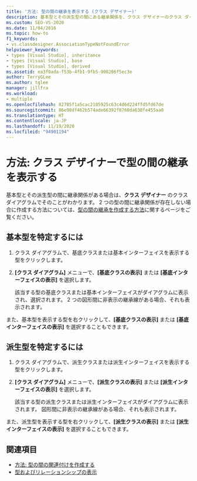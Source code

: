 ```yaml
---
title: '方法: 型の間の継承を表示する (クラス デザイナー)'
description: 基本型とその派生型の間にある継承関係を、クラス デザイナーのクラス ダイアグラムで確認する方法について説明します。
ms.custom: SEO-VS-2020
ms.date: 11/04/2016
ms.topic: how-to
f1_keywords:
- vs.classdesigner.AssociationTypeNotFoundError
helpviewer_keywords:
- types [Visual Studio], inheritance
- types [Visual Studio], base
- types [Visual Studio], derived
ms.assetid: ea3f0ada-f53b-4fb1-9fb5-908286f5ec3e
author: TerryGLee
ms.author: tglee
manager: jillfra
ms.workload:
- multiple
ms.openlocfilehash: 82785f1a5cac2185925c63c4d6d224ffd5fd67de
ms.sourcegitcommit: 86e98df462b574ade66392f8760da638fe455aa0
ms.translationtype: HT
ms.contentlocale: ja-JP
ms.lasthandoff: 11/19/2020
ms.locfileid: "94901194"
---
```

# <a name="how-to-view-inheritance-between-types-in-class-designer"></a>方法: クラス デザイナーで型の間の継承を表示する

基本型とその派生型の間に継承関係がある場合は、**クラス デザイナー** のクラス ダイアグラムでそのことがわかります。 2 つの型の間に継承関係が存在しない場合に作成する方法については、[型の間の継承を作成する方法](how-to-create-inheritance-between-types.md)に関するページをご覧ください。

## <a name="to-find-the-base-type"></a>基本型を特定するには

1. クラス ダイアグラムで、基底クラスまたは基本インターフェイスを表示する型をクリックします。

2. **[クラス ダイアグラム]** メニューで、**[基底クラスの表示]** または **[基底インターフェイスの表示]** を選択します。

     該当する型の基底クラスまたは基本インターフェイスがダイアグラムに表示され、選択されます。 2 つの図形間に非表示の継承線がある場合、それも表示されます。

また、基本型を表示する型を右クリックして、**[基底クラスの表示]** または **[基底インターフェイスの表示]** を選択することもできます。

## <a name="to-find-the-derived-types"></a>派生型を特定するには

1. クラス ダイアグラムで、派生クラスまたは派生インターフェイスを表示する型をクリックします。

2. **[クラス ダイアグラム]** メニューで、**[派生クラスの表示]** または **[派生インターフェイスの表示]** を選択します。

     該当する型の派生クラスまたは派生インターフェイスがダイアグラムに表示されます。 図形間に非表示の継承線がある場合、それも表示されます。

また、派生型を表示する型を右クリックして、**[派生クラスの表示]** または **[派生インターフェイスの表示]** を選択することもできます。

## <a name="see-also"></a>関連項目

- [方法: 型の間の関連付けを作成する](how-to-create-associations-between-types.md)
- [型およびリレーションシップの表示](designing-and-viewing-classes-and-types.md)
